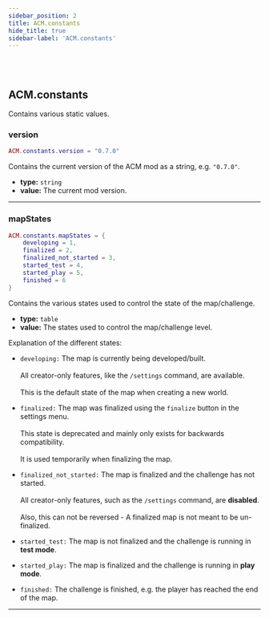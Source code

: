 ```yaml
---
sidebar_position: 2
title: ACM.constants
hide_title: true
sidebar-label: 'ACM.constants'
---
```


<br></br>

## ACM.constants

Contains various static values.

### version

```lua
ACM.constants.version = "0.7.0"
```

Contains the current version of the ACM mod as a string, e.g. <code>"0.7.0"</code>.

- <strong>type:</strong> <code>string</code>
- <strong>value:</strong> The current mod version.

---

### mapStates

```lua
ACM.constants.mapStates = {
	developing = 1,
	finalized = 2,
	finalized_not_started = 3,
	started_test = 4,
	started_play = 5,
	finished = 6
}
```

Contains the various states used to control the state of the map/challenge.

- <strong>type:</strong> <code>table</code>
- <strong>value:</strong> The states used to control the map/challenge level.

Explanation of the different states:

- <code>developing:</code> The map is currently being developed/built. <br></br>
	All creator-only features, like the <code>/settings</code> command, are available. <br></br>
	This is the default state of the map when creating a new world.

- <code>finalized:</code> The map was finalized using the <code>finalize</code> button in the settings menu. <br></br>
	This state is deprecated and mainly only exists for backwards compatibility. <br></br>
	It is used temporarily when finalizing the map.

- <code>finalized_not_started:</code> The map is finalized and the challenge has not started. <br></br>
	All creator-only features, such as the <code>/settings</code> command, are <strong>disabled</strong>. <br></br>
	Also, this can not be reversed - A finalized map is not meant to be un-finalized.

- <code>started_test:</code> The map is not finalized and the challenge is running in <strong>test mode</strong>.

- <code>started_play:</code> The map is finalized and the challenge is running in <strong>play mode</strong>.

- <code>finished:</code> The challenge is finished, e.g. the player has reached the end of the map.

---






